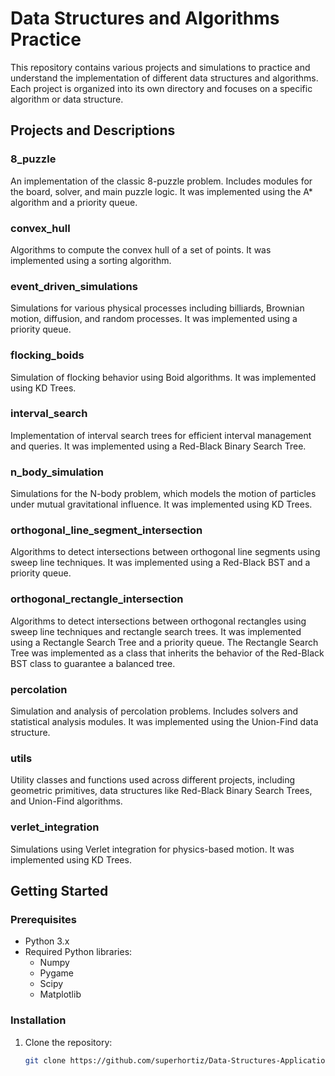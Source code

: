 # Data Structures and Algorithms Practice

This repository contains various projects and simulations to practice and understand the implementation of different data structures and algorithms. Each project is organized into its own directory and focuses on a specific algorithm or data structure.

## Projects and Descriptions

### 8_puzzle
An implementation of the classic 8-puzzle problem. Includes modules for the board, solver, and main puzzle logic. It was implemented using the A* algorithm and a priority queue.

### convex_hull
Algorithms to compute the convex hull of a set of points. It was implemented using a sorting algorithm.

### event_driven_simulations
Simulations for various physical processes including billiards, Brownian motion, diffusion, and random processes. It was implemented using a priority queue.

### flocking_boids
Simulation of flocking behavior using Boid algorithms. It was implemented using KD Trees.

### interval_search
Implementation of interval search trees for efficient interval management and queries. It was implemented using a Red-Black Binary Search Tree.

### n_body_simulation
Simulations for the N-body problem, which models the motion of particles under mutual gravitational influence. It was implemented using KD Trees.

### orthogonal_line_segment_intersection
Algorithms to detect intersections between orthogonal line segments using sweep line techniques. It was implemented using a Red-Black BST and a priority queue.

### orthogonal_rectangle_intersection
Algorithms to detect intersections between orthogonal rectangles using sweep line techniques and rectangle search trees. It was implemented using a Rectangle Search Tree and a priority queue. The Rectangle Search Tree was implemented as a class that inherits the behavior of the Red-Black BST class to guarantee a balanced tree.

### percolation
Simulation and analysis of percolation problems. Includes solvers and statistical analysis modules. It was implemented using the Union-Find data structure.

### utils
Utility classes and functions used across different projects, including geometric primitives, data structures like Red-Black Binary Search Trees, and Union-Find algorithms.

### verlet_integration
Simulations using Verlet integration for physics-based motion. It was implemented using KD Trees.


## Getting Started

### Prerequisites
- Python 3.x
- Required Python libraries:
  - Numpy
  - Pygame
  - Scipy
  - Matplotlib

### Installation
1. Clone the repository:
   ```sh
   git clone https://github.com/superhortiz/Data-Structures-Applications.git
